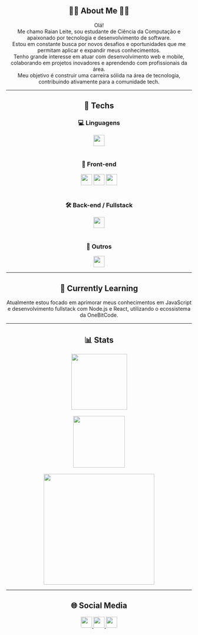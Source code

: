<h2 align="center">👨‍💻 About Me 👨‍💻</h2>

<p align="center">
  Olá!<br>
  Me chamo Raian Leite, sou estudante de Ciência da Computação e apaixonado por tecnologia e desenvolvimento de software.<br>
  Estou em constante busca por novos desafios e oportunidades que me permitam aplicar e expandir meus conhecimentos.<br>
  Tenho grande interesse em atuar com desenvolvimento web e mobile, colaborando em projetos inovadores e aprendendo com profissionais da área.<br>
  Meu objetivo é construir uma carreira sólida na área de tecnologia, contribuindo ativamente para a comunidade tech.
</p>

---

<h2 align="center">🚀 Techs</h2>

<div align="center">

  <h3>💻 Linguagens</h3>
  <img src="https://skillicons.dev/icons?i=java,py,js,c" height="30" />
  <br><br>

  <h3>🎨 Front-end</h3>
  <img src="https://skillicons.dev/icons?i=html,css,bootstrap" height="30" />
  <img src="https://cdn.jsdelivr.net/gh/devicons/devicon/icons/angularjs/angularjs-original.svg" height="30" style="margin-bottom:-5px;" />
  <img src="https://cdn.jsdelivr.net/gh/devicons/devicon/icons/ionic/ionic-original.svg" height="30" style="margin-bottom:-5px;" />
  <br><br>

  <h3>🛠️ Back-end / Fullstack</h3>
  <img src="https://skillicons.dev/icons?i=dotnet" height="30" />
  <br><br>

  <h3>🔧 Outros</h3>
  <img src="https://skillicons.dev/icons?i=git,github,arduino" height="30" />

</div>

---

<h2 align="center">📌 Currently Learning</h2>

<p align="center">
  Atualmente estou focado em aprimorar meus conhecimentos em JavaScript e desenvolvimento fullstack com Node.js e React, utilizando o ecossistema da OneBitCode.
</p>

---

<h2 align="center">📊 Stats</h2>

<div align="center">
  <img src="https://github-readme-stats.vercel.app/api?username=RaianLeite&show_icons=true&count_private=true&theme=gruvbox_light" height="151" />
  <br><br>
  <img src="https://github-readme-stats.vercel.app/api/top-langs?username=RaianLeite&layout=compact&langs_count=5&theme=gruvbox_light" height="140" />
  <br><br>
  <img src="https://github-readme-activity-graph.vercel.app/graph?username=RaianLeite&theme=gruvbox&area=true" height="300" />
</div>

---

<h2 align="center">🌐 Social Media</h2>

<div align="center">
  <a href="https://www.linkedin.com/in/raian-leite/" target="_blank">
    <img src="https://img.shields.io/static/v1?message=LinkedIn&logo=linkedin&label=&color=0077B5&logoColor=white&labelColor=&style=for-the-badge" height="30" />
  </a>
  <a href="https://www.instagram.com/raian_leite" target="_blank">
    <img src="https://img.shields.io/static/v1?message=Instagram&logo=instagram&label=&color=E4405F&logoColor=white&labelColor=&style=for-the-badge" height="30" />
  </a>
  <a href="mailto:seu.email@gmail.com" target="_blank">
    <img src="https://img.shields.io/static/v1?message=Gmail&logo=gmail&label=&color=D14836&logoColor=white&labelColor=&style=for-the-badge" height="30" />
  </a>
</div>
